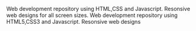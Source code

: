 Web development repository using HTML,CSS and Javascript.
Resonsive web designs for all screen sizes.
Web development repository using HTML5,CSS3 and Javascript.
Resonsive web designs
